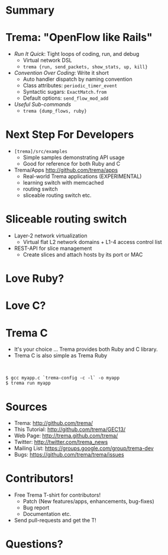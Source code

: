 <!SLIDE>
# Summary #######################################################################


<!SLIDE small incremental transition=uncover>
# Trema: "OpenFlow like Rails" ##################################################

* <i>Run It Quick</i>: Tight loops of coding, run, and debug
  * Virtual network DSL
  * `trema {run, send_packets, show_stats, up, kill}`
* <i>Convention Over Coding</i>: Write it short
  * Auto handler dispatch by naming convention
  * Class attributes: `periodic_timer_event`
  * Syntactic sugars: `ExactMatch.from`
  * Default options: `send_flow_mod_add`
* <i>Useful Sub-commands</i>
  * `trema {dump_flows, ruby}`


<!SLIDE small>
# Next Step For Developers #####################################################

* `[trema]/src/examples`
  * Simple samples demonstrating API usage
  * Good for reference for both Ruby and C
* Trema/Apps <http://github.com/trema/apps>
  * Real-world Trema applications (EXPERIMENTAL)
  * learning switch with memcached
  * routing switch
  * sliceable routing switch etc.


<!SLIDE small>
# Sliceable routing switch #####################################################

* Layer-2 network virtualization
  * Virtual flat L2 network domains + L1-4 access control list
* REST-API for slice management
  * Create slices and attach hosts by its port or MAC


<!SLIDE>
# Love Ruby? ###################################################################


<!SLIDE>
# Love C? ###################################################################


<!SLIDE small>
# Trema C ######################################################################

* It's your choice ... Trema provides both Ruby and C library.
* Trema C is also simple as Trema Ruby

<br />

	$ gcc myapp.c `trema-config -c -l` -o myapp
	$ trema run myapp


<!SLIDE small>
# Sources ######################################################################

* Trema: <http://github.com/trema/>
* This Tutorial: <http://github.com/trema/GEC13/>
* Web Page: <http://trema.github.com/trema/>
* Twitter: <http://twitter.com/trema_news>
* Mailing List: <https://groups.google.com/group/trema-dev>
* Bugs: <https://github.com/trema/trema/issues>


<!SLIDE small>
# Contributors! ################################################################

* Free Trema T-shirt for contributors!
  * Patch (New features/apps, enhancements, bug-fixes)
  * Bug report
  * Documentation etc.
* Send pull-requests and get the T!


<!SLIDE>
# Questions? ###################################################################


